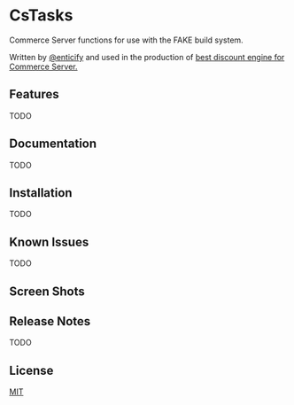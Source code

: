 # CsTasks

Commerce Server functions for use with the FAKE build system.

Written by [@enticify](http://twitter.com/enticify) and used in the production of [best discount engine for Commerce Server.](http://www.enticify.com/)

## Features

TODO 

## Documentation

TODO

## Installation

TODO


## Known Issues

TODO

## Screen Shots
## Release Notes

TODO

## License

[MIT](https://github.com/enticify/CsSpy/blob/master/LICENSE.md)
